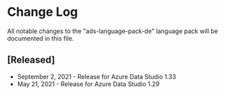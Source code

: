 # Change Log
All notable changes to the "ads-language-pack-de" language pack will be documented in this file.

## [Released]
* September 2, 2021 - Release for Azure Data Studio 1.33
* May 21, 2021 - Release for Azure Data Studio 1.29
